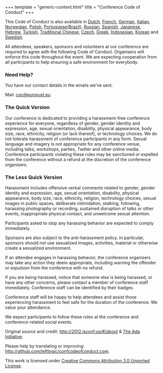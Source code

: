 +++
template = "generic-content.html"
title = "Conference Code of Conduct"
+++

<p class="note">
      This Code of Conduct is also available in <a href="https://confcodeofconduct.com/index-nl.html">Dutch</a>, <a
        href="https://confcodeofconduct.com/index-fr.html">French</a>, <a
        href="https://confcodeofconduct.com/index-de.html">German</a>, <a
        href="https://confcodeofconduct.com/index-it.html">Italian</a>, <a
        href="https://confcodeofconduct.com/index-no.html">Norwegian</a>, <a
        href="https://confcodeofconduct.com/index-pl.html">Polish</a>, <a
        href="https://confcodeofconduct.com/index-pt-br.html">Portuguese(Brazil)</a>, <a
        href="https://confcodeofconduct.com/index-ru.html">Russian</a>, <a
        href="https://confcodeofconduct.com/index-es.html">Spanish</a>, <a
        href="https://confcodeofconduct.com/index-ja.html">Japanese</a>, <a
        href="https://confcodeofconduct.com/index-he.html">Hebrew</a>, <a
        href="https://confcodeofconduct.com/index-tr.html">Turkish</a>, <a
        href="https://confcodeofconduct.com/index-tw.html">Traditional Chinese</a>, <a
        href="https://confcodeofconduct.com/index-cz.html">Czech</a>, <a
        href="https://confcodeofconduct.com/index-gr.html">Greek</a>, <a
        href="https://confcodeofconduct.com/index-id.html">Indonesian</a>, <a
        href="https://confcodeofconduct.com/index-kr.html">Korean</a> and <a
        href="https://confcodeofconduct.com/index-sv.html">Swedish</a>.
    </p>
    <p>
      All attendees, speakers, sponsors and volunteers at our conference are required to agree with the following Code
      of Conduct. Organisers will enforce this code throughout the event. We are expecting cooperation from all
      participants to help ensuring a safe environment for everybody.
    </p>
    <h3>Need Help?</h3>
    <p>You have our contact details in the emails we've sent.</p>
    <p>
      Mail: <a href="mailto:coc@eurorust.eu">coc@eurorust.eu</a>
    </p>
    <h3>The Quick Version</h3>
    <p>
      Our conference is dedicated to providing a harassment-free conference experience for everyone, regardless of
      gender, gender identity and expression, age, sexual orientation, disability, physical appearance, body size, race,
      ethnicity, religion (or lack thereof), or technology choices. We do not tolerate harassment of conference
      participants in any form. Sexual language and imagery is not appropriate for any conference venue, including
      talks, workshops, parties, Twitter and other online media. Conference participants violating these rules may be
      sanctioned or expelled from the conference without a refund at the discretion of the conference organisers.
    </p>
    <h3>The Less Quick Version</h3>
    <p>
      Harassment includes offensive verbal comments related to gender, gender identity and expression, age, sexual
      orientation, disability, physical appearance, body size, race, ethnicity, religion, technology choices, sexual
      images in public spaces, deliberate intimidation, stalking, following, harassing photography or recording,
      sustained disruption of talks or other events, inappropriate physical contact, and unwelcome sexual attention.
    </p>
    <p>
      Participants asked to stop any harassing behavior are expected to comply immediately.
    </p>
    <p>
      Sponsors are also subject to the anti-harassment policy. In particular, sponsors should not use sexualized images,
      activities, material or otherwise create a sexualized environment.
    </p>
    <p>
      If an attendee engages in harassing behavior, the conference organisers may take any action they deem appropriate,
      including warning the offender or expulsion from the conference with no refund.
    </p>
    <p>
      If you are being harassed, notice that someone else is being harassed, or have any other concerns, please contact
      a member of conference staff immediately. Conference staff can be identified by their badges.
    </p>
    <p>
      Conference staff will be happy to help attendees and assist those experiencing harassment to feel safe for the
      duration of the conference. We value your attendance.
    </p>
    <p>
      We expect participants to follow these rules at the conference and conference-related social events.
    </p>
    <p class="note">
      Original source and credit: <a href="http://2012.jsconf.us/#/about">http://2012.jsconf.us/#/about</a> & <a
        href="http://geekfeminism.wikia.com/wiki/Conference_anti-harassment/Policy">The Ada Initiative</a>.
    </p>
    <p class="note">
      Please help by translating or improving: <a
        href="http://github.com/leftlogic/confcodeofconduct.com">http://github.com/leftlogic/confcodeofconduct.com</a>.
    </p>
    <p class="note">
      This work is licensed under <a href="http://creativecommons.org/licenses/by/3.0/deed.en_US">Creative Commons
        Attribution 3.0 Unported License</a>.
    </p>
